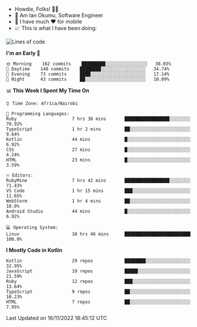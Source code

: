 
* Howdie, Folks! 👋🤓
* 🤪 Am Ian Okumu, Software Engineer
* 📱 I have much ❤️ for mobile
* 📈 This is what I have been doing:
  
<!-- <a href="https://otsembo.github.io/OtsemboPortfolio/" style="margin-right:.5%; margin-top=.5%;">
  <img align="center" src="https://github-readme-stats.vercel.app/api/top-langs/?username=otsembo&layout=compact" />
</a> -->

<!--START_SECTION:waka-->
![Lines of code](https://img.shields.io/badge/From%20Hello%20World%20I%27ve%20Written-791%20Thousand%20lines%20of%20code-blue)

**I'm an Early 🐤** 

```text
🌞 Morning    162 commits    █████████░░░░░░░░░░░░░░░░   38.03% 
🌆 Daytime    148 commits    ████████░░░░░░░░░░░░░░░░░   34.74% 
🌃 Evening    73 commits     ████░░░░░░░░░░░░░░░░░░░░░   17.14% 
🌙 Night      43 commits     ██░░░░░░░░░░░░░░░░░░░░░░░   10.09%

```


📊 **This Week I Spent My Time On** 

```text
⌚︎ Time Zone: Africa/Nairobi

💬 Programming Languages: 
Ruby                     7 hrs 38 mins       █████████████████░░░░░░░░   70.92% 
TypeScript               1 hr 2 mins         ██░░░░░░░░░░░░░░░░░░░░░░░   9.64% 
Kotlin                   44 mins             █░░░░░░░░░░░░░░░░░░░░░░░░   6.92% 
CSS                      27 mins             █░░░░░░░░░░░░░░░░░░░░░░░░   4.24% 
HTML                     23 mins             █░░░░░░░░░░░░░░░░░░░░░░░░   3.59%

🔥 Editors: 
RubyMine                 7 hrs 42 mins       █████████████████░░░░░░░░   71.43% 
VS Code                  1 hr 15 mins        ███░░░░░░░░░░░░░░░░░░░░░░   11.65% 
WebStorm                 1 hr 4 mins         ██░░░░░░░░░░░░░░░░░░░░░░░   10.0% 
Android Studio           44 mins             █░░░░░░░░░░░░░░░░░░░░░░░░   6.92%

💻 Operating System: 
Linux                    10 hrs 46 mins      █████████████████████████   100.0%

```

**I Mostly Code in Kotlin** 

```text
Kotlin                   29 repos            ████████░░░░░░░░░░░░░░░░░   32.95% 
JavaScript               19 repos            █████░░░░░░░░░░░░░░░░░░░░   21.59% 
Ruby                     12 repos            ███░░░░░░░░░░░░░░░░░░░░░░   13.64% 
TypeScript               9 repos             ██░░░░░░░░░░░░░░░░░░░░░░░   10.23% 
HTML                     7 repos             ██░░░░░░░░░░░░░░░░░░░░░░░   7.95%

```



 Last Updated on 16/11/2022 18:45:12 UTC
<!--END_SECTION:waka-->

<br />
<br />
<br />
<br />
<br />
  
  </div>
<!---
otsembo/otsembo is a ✨ special ✨ repository because its `README.md` (this file) appears on your GitHub profile.
You can click the Preview link to take a look at your changes.
--->
